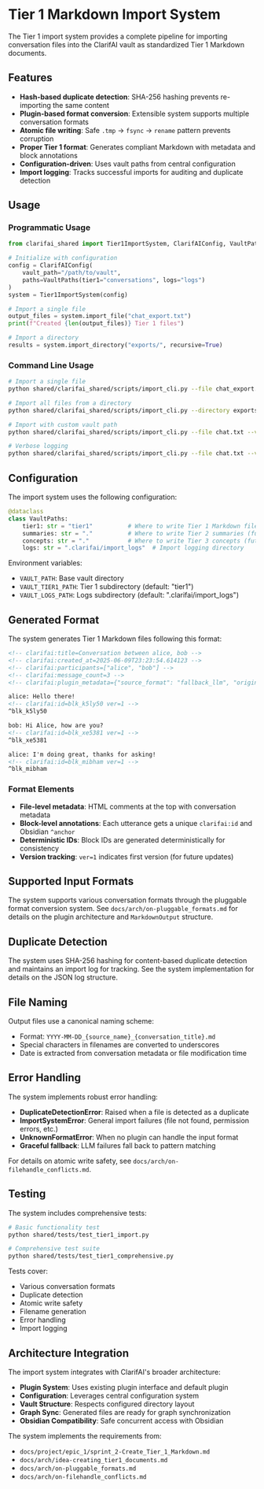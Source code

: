 # Tier 1 Markdown Import System

The Tier 1 import system provides a complete pipeline for importing conversation files into the ClarifAI vault as standardized Tier 1 Markdown documents.

## Features

- **Hash-based duplicate detection**: SHA-256 hashing prevents re-importing the same content
- **Plugin-based format conversion**: Extensible system supports multiple conversation formats
- **Atomic file writing**: Safe `.tmp` → `fsync` → `rename` pattern prevents corruption
- **Proper Tier 1 format**: Generates compliant Markdown with metadata and block annotations
- **Configuration-driven**: Uses vault paths from central configuration
- **Import logging**: Tracks successful imports for auditing and duplicate detection

## Usage

### Programmatic Usage

```python
from clarifai_shared import Tier1ImportSystem, ClarifAIConfig, VaultPaths

# Initialize with configuration
config = ClarifAIConfig(
    vault_path="/path/to/vault",
    paths=VaultPaths(tier1="conversations", logs="logs")
)
system = Tier1ImportSystem(config)

# Import a single file
output_files = system.import_file("chat_export.txt")
print(f"Created {len(output_files)} Tier 1 files")

# Import a directory
results = system.import_directory("exports/", recursive=True)
```

### Command Line Usage

```bash
# Import a single file
python shared/clarifai_shared/scripts/import_cli.py --file chat_export.txt

# Import all files from a directory
python shared/clarifai_shared/scripts/import_cli.py --directory exports/

# Import with custom vault path
python shared/clarifai_shared/scripts/import_cli.py --file chat.txt --vault-path /custom/vault

# Verbose logging
python shared/clarifai_shared/scripts/import_cli.py --file chat.txt --verbose
```

## Configuration

The import system uses the following configuration:

```python
@dataclass
class VaultPaths:
    tier1: str = "tier1"          # Where to write Tier 1 Markdown files
    summaries: str = "."          # Where to write Tier 2 summaries (future)
    concepts: str = "."           # Where to write Tier 3 concepts (future)  
    logs: str = ".clarifai/import_logs"  # Import logging directory
```

Environment variables:
- `VAULT_PATH`: Base vault directory
- `VAULT_TIER1_PATH`: Tier 1 subdirectory (default: "tier1")
- `VAULT_LOGS_PATH`: Logs subdirectory (default: ".clarifai/import_logs")

## Generated Format

The system generates Tier 1 Markdown files following this format:

```markdown
<!-- clarifai:title=Conversation between alice, bob -->
<!-- clarifai:created_at=2025-06-09T23:23:54.614123 -->
<!-- clarifai:participants=["alice", "bob"] -->
<!-- clarifai:message_count=3 -->
<!-- clarifai:plugin_metadata={"source_format": "fallback_llm", "original_format": "unknown"} -->

alice: Hello there!
<!-- clarifai:id=blk_k5ly50 ver=1 -->
^blk_k5ly50

bob: Hi Alice, how are you?
<!-- clarifai:id=blk_xe5381 ver=1 -->
^blk_xe5381

alice: I'm doing great, thanks for asking!
<!-- clarifai:id=blk_mibham ver=1 -->
^blk_mibham
```

### Format Elements

- **File-level metadata**: HTML comments at the top with conversation metadata
- **Block-level annotations**: Each utterance gets a unique `clarifai:id` and Obsidian `^anchor`
- **Deterministic IDs**: Block IDs are generated deterministically for consistency
- **Version tracking**: `ver=1` indicates first version (for future updates)

## Supported Input Formats

The system supports various conversation formats through the pluggable format conversion system. See `docs/arch/on-pluggable_formats.md` for details on the plugin architecture and `MarkdownOutput` structure.

## Duplicate Detection

The system uses SHA-256 hashing for content-based duplicate detection and maintains an import log for tracking. See the system implementation for details on the JSON log structure.

## File Naming

Output files use a canonical naming scheme:
- Format: `YYYY-MM-DD_{source_name}_{conversation_title}.md`
- Special characters in filenames are converted to underscores
- Date is extracted from conversation metadata or file modification time

## Error Handling

The system implements robust error handling:

- **DuplicateDetectionError**: Raised when a file is detected as a duplicate
- **ImportSystemError**: General import failures (file not found, permission errors, etc.)
- **UnknownFormatError**: When no plugin can handle the input format
- **Graceful fallback**: LLM failures fall back to pattern matching

For details on atomic write safety, see `docs/arch/on-filehandle_conflicts.md`.

## Testing

The system includes comprehensive tests:

```bash
# Basic functionality test
python shared/tests/test_tier1_import.py

# Comprehensive test suite
python shared/tests/test_tier1_comprehensive.py
```

Tests cover:
- Various conversation formats
- Duplicate detection
- Atomic write safety  
- Filename generation
- Error handling
- Import logging

## Architecture Integration

The import system integrates with ClarifAI's broader architecture:

- **Plugin System**: Uses existing plugin interface and default plugin
- **Configuration**: Leverages central configuration system
- **Vault Structure**: Respects configured directory layout
- **Graph Sync**: Generated files are ready for graph synchronization
- **Obsidian Compatibility**: Safe concurrent access with Obsidian

The system implements the requirements from:
- `docs/project/epic_1/sprint_2-Create_Tier_1_Markdown.md`
- `docs/arch/idea-creating_tier1_documents.md`
- `docs/arch/on-pluggable_formats.md`
- `docs/arch/on-filehandle_conflicts.md`